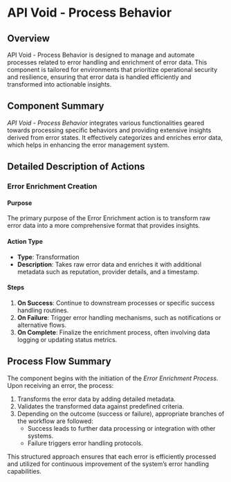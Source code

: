 # API Void - Process Behavior

## Overview
API Void - Process Behavior is designed to manage and automate processes related to error handling and enrichment of error data. This component is tailored for environments that prioritize operational security and resilience, ensuring that error data is handled efficiently and transformed into actionable insights.

## Component Summary
*API Void - Process Behavior* integrates various functionalities geared towards processing specific behaviors and providing extensive insights derived from error states. It effectively categorizes and enriches error data, which helps in enhancing the error management system.

## Detailed Description of Actions

### Error Enrichment Creation
#### Purpose
The primary purpose of the Error Enrichment action is to transform raw error data into a more comprehensive format that provides insights.

#### Action Type
- **Type**: Transformation
- **Description**: Takes raw error data and enriches it with additional metadata such as reputation, provider details, and a timestamp.

#### Steps
1. **On Success**: Continue to downstream processes or specific success handling routines.
2. **On Failure**: Trigger error handling mechanisms, such as notifications or alternative flows.
3. **On Complete**: Finalize the enrichment process, often involving data logging or updating status metrics.

## Process Flow Summary
The component begins with the initiation of the *Error Enrichment Process*. Upon receiving an error, the process:

1. Transforms the error data by adding detailed metadata.
2. Validates the transformed data against predefined criteria.
3. Depending on the outcome (success or failure), appropriate branches of the workflow are followed:
   - Success leads to further data processing or integration with other systems.
   - Failure triggers error handling protocols.

This structured approach ensures that each error is efficiently processed and utilized for continuous improvement of the system’s error handling capabilities.

